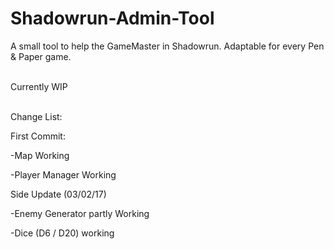 # Shadowrun-Admin-Tool
A small tool to help the GameMaster in Shadowrun. 
Adaptable for every Pen &amp; Paper game. 

<br>Currently WIP</br>

<br>Change List:</br>

<p>First Commit:</p>
<p>-Map Working</p>
<p>-Player Manager Working</p>
<p>Side Update (03/02/17)</p>
<p>-Enemy Generator partly Working</p>
<p>-Dice (D6 / D20) working</p>
